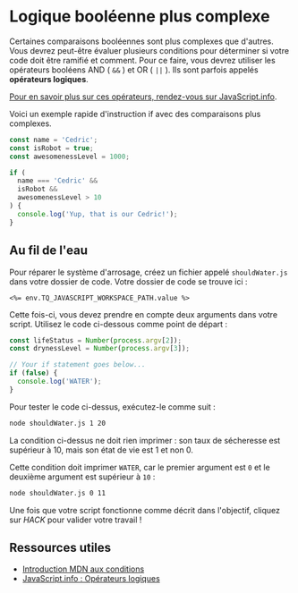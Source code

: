 # Logique booléenne plus complexe

Certaines comparaisons booléennes sont plus complexes que d'autres. Vous devrez peut-être évaluer plusieurs conditions pour déterminer si votre code doit être ramifié et comment. Pour ce faire, vous devrez utiliser les opérateurs booléens AND ( `&&` ) et OR ( `||` ). Ils sont parfois appelés **opérateurs logiques**.

[Pour en savoir plus sur ces opérateurs, rendez-vous sur JavaScript.info](https://javascript.info/logical-operators).

Voici un exemple rapide d'instruction if avec des comparaisons plus complexes.

```js
const name = 'Cedric';
const isRobot = true;
const awesomenessLevel = 1000;

if (
  name === 'Cedric' &&
  isRobot &&
  awesomenessLevel > 10
) {
  console.log('Yup, that is our Cedric!');
}
```

## Au fil de l'eau

Pour réparer le système d'arrosage, créez un fichier appelé `shouldWater.js` dans votre dossier de code. Votre dossier de code se trouve ici&nbsp;:

`<%= env.TQ_JAVASCRIPT_WORKSPACE_PATH.value %>`

Cette fois-ci, vous devez prendre en compte deux arguments dans votre script. Utilisez le code ci-dessous comme point de départ&nbsp;:

```js
const lifeStatus = Number(process.argv[2]);
const drynessLevel = Number(process.argv[3]);

// Your if statement goes below...
if (false) {
  console.log('WATER');
}
```

Pour tester le code ci-dessus, exécutez-le comme suit&nbsp;:

```bash
node shouldWater.js 1 20
```

La condition ci-dessus ne doit rien imprimer&nbsp;: son taux de sécheresse est supérieur à&nbsp;10, mais son état de vie est&nbsp;1 et non&nbsp;0.

Cette condition doit imprimer `WATER`, car le premier argument est `0` et le deuxième argument est supérieur à `10`&nbsp;:

```bash
node shouldWater.js 0 11
```

Une fois que votre script fonctionne comme décrit dans l'objectif, cliquez sur *HACK* pour valider votre travail&nbsp;!

## Ressources utiles

* [Introduction MDN aux conditions](https://developer.mozilla.org/en-US/docs/Learn/JavaScript/Building_blocks/conditionals)
* [JavaScript.info&nbsp;: Opérateurs logiques](https://javascript.info/logical-operators)